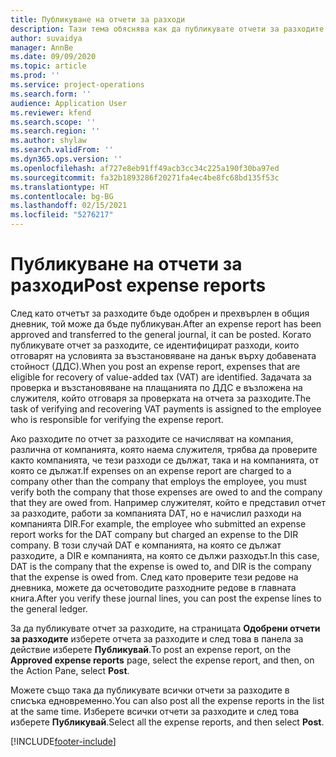 ```yaml
---
title: Публикуване на отчети за разходи
description: Тази тема обяснява как да публикувате отчети за разходите.
author: suvaidya
manager: AnnBe
ms.date: 09/09/2020
ms.topic: article
ms.prod: ''
ms.service: project-operations
ms.search.form: ''
audience: Application User
ms.reviewer: kfend
ms.search.scope: ''
ms.search.region: ''
ms.author: shylaw
ms.search.validFrom: ''
ms.dyn365.ops.version: ''
ms.openlocfilehash: af727e8eb91ff49acb3cc34c225a190f30ba97ed
ms.sourcegitcommit: fa32b1893286f20271fa4ec4be8fc68bd135f53c
ms.translationtype: HT
ms.contentlocale: bg-BG
ms.lasthandoff: 02/15/2021
ms.locfileid: "5276217"
---
```

# <a name="post-expense-reports"></a><span data-ttu-id="b71df-103">Публикуване на отчети за разходи</span><span class="sxs-lookup"><span data-stu-id="b71df-103">Post expense reports</span></span>

<span data-ttu-id="b71df-104">След като отчетът за разходите бъде одобрен и прехвърлен в общия дневник, той може да бъде публикуван.</span><span class="sxs-lookup"><span data-stu-id="b71df-104">After an expense report has been approved and transferred to the general journal, it can be posted.</span></span> <span data-ttu-id="b71df-105">Когато публикувате отчет за разходите, се идентифицират разходи, които отговарят на условията за възстановяване на данък върху добавената стойност (ДДС).</span><span class="sxs-lookup"><span data-stu-id="b71df-105">When you post an expense report, expenses that are eligible for recovery of value-added tax (VAT) are identified.</span></span> <span data-ttu-id="b71df-106">Задачата за проверка и възстановяване на плащанията по ДДС е възложена на служителя, който отговаря за проверката на отчета за разходите.</span><span class="sxs-lookup"><span data-stu-id="b71df-106">The task of verifying and recovering VAT payments is assigned to the employee who is responsible for verifying the expense report.</span></span>

<span data-ttu-id="b71df-107">Ако разходите по отчет за разходите се начисляват на компания, различна от компанията, която наема служителя, трябва да проверите както компанията, че тези разходи се дължат, така и на компанията, от която се дължат.</span><span class="sxs-lookup"><span data-stu-id="b71df-107">If expenses on an expense report are charged to a company other than the company that employs the employee, you must verify both the company that those expenses are owed to and the company that they are owed from.</span></span> <span data-ttu-id="b71df-108">Например служителят, който е представил отчет за разходите, работи за компанията DAT, но е начислил разходи на компанията DIR.</span><span class="sxs-lookup"><span data-stu-id="b71df-108">For example, the employee who submitted an expense report works for the DAT company but charged an expense to the DIR company.</span></span> <span data-ttu-id="b71df-109">В този случай DAT е компанията, на която се дължат разходите, а DIR е компанията, на която се дължи разходът.</span><span class="sxs-lookup"><span data-stu-id="b71df-109">In this case, DAT is the company that the expense is owed to, and DIR is the company that the expense is owed from.</span></span> <span data-ttu-id="b71df-110">След като проверите тези редове на дневника, можете да осчетоводите разходните редове в главната книга.</span><span class="sxs-lookup"><span data-stu-id="b71df-110">After you verify these journal lines, you can post the expense lines to the general ledger.</span></span>

<span data-ttu-id="b71df-111">За да публикувате отчет за разходите, на страницата **Одобрени отчети за разходите** изберете отчета за разходите и след това в панела за действие изберете **Публикувай**.</span><span class="sxs-lookup"><span data-stu-id="b71df-111">To post an expense report, on the **Approved expense reports** page, select the expense report, and then, on the Action Pane, select **Post**.</span></span>

<span data-ttu-id="b71df-112">Можете също така да публикувате всички отчети за разходите в списъка едновременно.</span><span class="sxs-lookup"><span data-stu-id="b71df-112">You can also post all the expense reports in the list at the same time.</span></span> <span data-ttu-id="b71df-113">Изберете всички отчети за разходите и след това изберете **Публикувай**.</span><span class="sxs-lookup"><span data-stu-id="b71df-113">Select all the expense reports, and then select **Post**.</span></span>


[!INCLUDE[footer-include](../includes/footer-banner.md)]